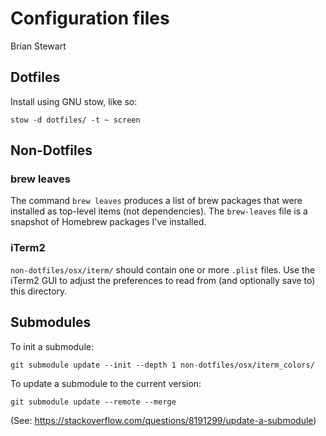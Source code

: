 # Configuration files
Brian Stewart


## Dotfiles
Install using GNU stow, like so:

`stow -d dotfiles/ -t ~ screen`


## Non-Dotfiles

### brew leaves
The command `brew leaves` produces a list of brew packages that were installed
as top-level items (not dependencies). The `brew-leaves` file is a snapshot of
Homebrew packages I've installed.

### iTerm2
`non-dotfiles/osx/iterm/` should contain one or more `.plist` files. Use the
iTerm2 GUI to adjust the preferences to read from (and optionally save to) this
directory.


## Submodules
To init a submodule:

`git submodule update --init --depth 1 non-dotfiles/osx/iterm_colors/`

To update a submodule to the current version:

`git submodule update --remote --merge`

(See: https://stackoverflow.com/questions/8191299/update-a-submodule)
